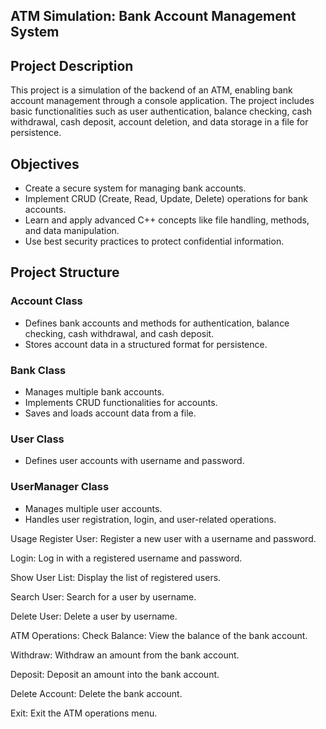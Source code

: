 ## ATM Simulation: Bank Account Management System

## Project Description
This project is a simulation of the backend of an ATM, enabling bank account management through a console application. 
The project includes basic functionalities such as user authentication, balance checking, cash withdrawal, cash deposit, account deletion, and data storage in a file for persistence.

## Objectives
- Create a secure system for managing bank accounts.
- Implement CRUD (Create, Read, Update, Delete) operations for bank accounts.
- Learn and apply advanced C++ concepts like file handling, methods, and data manipulation.
- Use best security practices to protect confidential information.

## Project Structure

### Account Class
- Defines bank accounts and methods for authentication, balance checking, cash withdrawal, and cash deposit.
- Stores account data in a structured format for persistence.

### Bank Class
- Manages multiple bank accounts.
- Implements CRUD functionalities for accounts.
- Saves and loads account data from a file.

### User Class
- Defines user accounts with username and password.

### UserManager Class
- Manages multiple user accounts.
- Handles user registration, login, and user-related operations.

Usage
Register User: Register a new user with a username and password.

Login: Log in with a registered username and password.

Show User List: Display the list of registered users.

Search User: Search for a user by username.

Delete User: Delete a user by username.

ATM Operations:
Check Balance: View the balance of the bank account.

Withdraw: Withdraw an amount from the bank account.

Deposit: Deposit an amount into the bank account.

Delete Account: Delete the bank account.

Exit: Exit the ATM operations menu.
